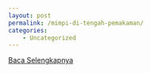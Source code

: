 ```yaml
---
layout: post
permalink: /mimpi-di-tengah-pemakaman/
categories:
    - Uncategorized
---
```


[Baca Selengkapnya](/09)